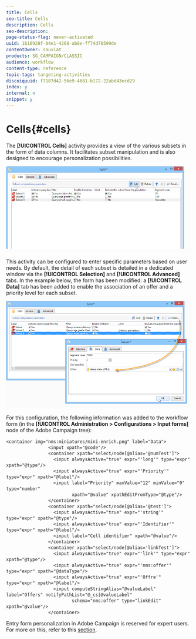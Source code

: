 ```yaml
---
title: Cells
seo-title: Cells
description: Cells
seo-description: 
page-status-flag: never-activated
uuid: 1b18928f-04e1-4268-ab8e-ff74d78599de
contentOwner: sauviat
products: SG_CAMPAIGN/CLASSIC
audience: workflow
content-type: reference
topic-tags: targeting-activities
discoiquuid: f7187d42-56e9-4681-b172-22abd43ecd29
index: y
internal: n
snippet: y
---
```


# Cells{#cells}

The **[!UICONTROL Cells]** activity provides a view of the various subsets in the form of data columns. It facilitates subset manipulation and is also designed to encourage personalization possibilities.

![](assets/wf_split_cells.png)

This activity can be configured to enter specific parameters based on user needs. By default, the detail of each subset is detailed in a dedicated window via the **[!UICONTROL Selection]** and **[!UICONTROL Advanced]** tabs. In the example below, the form has been modified: a **[!UICONTROL Data]** tab has been added to enable the association of an offer and a priority level for each subset.

![](assets/wf_split_cells_with_customization.png)

For this configuration, the following information was added to the workflow form (in the **[!UICONTROL Administration > Configurations > Input forms]** node of the Adobe Campaign tree):

```
<container img="nms:miniatures/mini-enrich.png" label="Data">
                <input xpath="@code"/>
                <container xpath="select/node[@alias='@numTest']">
                  <input alwaysActive="true" expr="'long'" type="expr" xpath="@type"/>
                  <input alwaysActive="true" expr="'Priority'" type="expr" xpath="@label"/>
                  <input label="Priority" maxValue="12" minValue="0" type="number"
                         xpath="@value" xpathEditFromType="@type"/>
                </container>
                <container xpath="select/node[@alias='@test']">
                  <input alwaysActive="true" expr="'string'" type="expr" xpath="@type"/>
                  <input alwaysActive="true" expr="'Identifier'" type="expr" xpath="@label"/>
                  <input label="Cell identifier" xpath="@value"/>
                </container>
                <container xpath="select/node[@alias='linkTest']">
                  <input alwaysActive="true" expr="'link'" type="expr" xpath="@type"/>
                  <input alwaysActive="true" expr="'nms:offer'" type="expr" xpath="@dataType"/>
                  <input alwaysActive="true" expr="'Offre'" type="expr" xpath="@label"/>
                  <input computeStringAlias="@valueLabel" label="Offers" notifyPathList="@_cs|@valueLabel"
                         schema="nms:offer" type="linkEdit" xpath="@value"/>
                </container>
```

Entry form personalization in Adobe Campaign is reserved for expert users. For more on this, refer to this [section](../../configuration/using/identifying-a-form.md).
